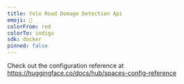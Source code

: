 ```yaml
---
title: Yolo Road Domage Detection Api
emoji: 👀
colorFrom: red
colorTo: indigo
sdk: docker
pinned: false
---
```


Check out the configuration reference at https://huggingface.co/docs/hub/spaces-config-reference
